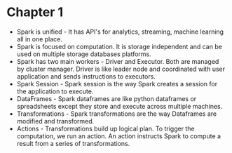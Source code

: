 
<h1>Chapter 1</h1>

* Spark is unified - It has API's for analytics, streaming, machine learning all in one place.
* Spark is focused on computation. It is storage independent and can be used on multiple storage databases platforms.
* Spark has two main workers - Driver and Executor. Both are managed by cluster manager. Driver is like leader node and coordinated with user application 
  and sends instructions to executors.
* Spark Session - Spark session is the way Spark creates a session for the application to execute.
* DataFrames - Spark dataframes are like python dataframes or spreadsheets except they store and execute across multiple machines.
* Transformations - Spark transformations are the way Dataframes are modified and transformed.
* Actions - Transformations build up logical plan. To trigger the computation, we run an action. An action instructs Spark to compute a result from a series of transformations.


